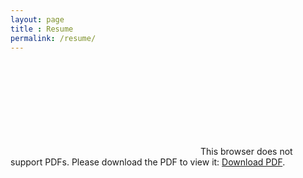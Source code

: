 ```yaml
---
layout: page
title : Resume
permalink: /resume/
---
```


<object data="https://drive.google.com/uc?id=0B3ydbkt5jAUyZjR3YXBCdE1ZYVpwUU1YRVZLSzlZTDIxVDY0" type="application/pdf" width="700px" height="700px">
    <embed src="https://drive.google.com/uc?id=0B3ydbkt5jAUyZjR3YXBCdE1ZYVpwUU1YRVZLSzlZTDIxVDY0">
        This browser does not support PDFs. Please download the PDF to view it: <a href="https://drive.google.com/uc?id=0B3ydbkt5jAUyZjR3YXBCdE1ZYVpwUU1YRVZLSzlZTDIxVDY0">Download PDF</a>.</p>
    </embed>
</object>

